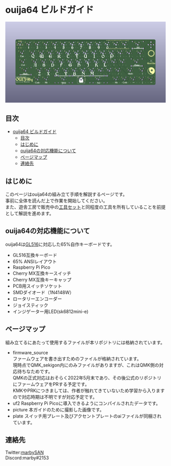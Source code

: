 # ouija64 ビルドガイド #
![top](img/ouija64_pcb_3D.png)

## 目次 ##
- [ouija64 ビルドガイド](#ouija64-ビルドガイド)
  - [目次](#目次)
  - [はじめに](#はじめに)
  - [ouija64の対応機能について](#ouija64の対応機能について)
  - [ページマップ](#ページマップ)
  - [連絡先](#連絡先)

## はじめに ##
このページはouija64の組み立て手順を解説するページです。  
事前に全体を読んだ上で作業を開始してください。  
また、遊舎工房で販売中の[工具セット](https://shop.yushakobo.jp/collections/accessory/products/a9900to)と同程度の工具を所有していることを前提として解説を進めます。  

## ouija64の対応機能について ##
ouija64は[GL516](https://salicylic-acid3.hatenablog.com/entry/gl516-introduction)に対応した65%自作キーボードです。  

- GL516互換キーボード  
- 65% ANSIレイアウト  
- Raspberry Pi Pico  
- Cherry MX互換キースイッチ  
- Cherry MX互換キーキャップ  
- PCB用スイッチソケット  
- SMDダイオード（1N4148W）  
- ロータリーエンコーダー  
- ジョイスティック  
- インジゲーター用LED(sk6812mini-e)  

## ページマップ ##
組み立てるにあたって使用するファイルが本リポジトリには格納されています。  

- firmware_source  
    ファームウェアを書き出すためのファイルが格納されています。  
    現時点でQMK_sekigon内にのみファイルがありますが、これはQMK側の対応待ちなためです。  
    QMKの正式対応はおそらく2022年5月末であり、その後公式のリポジトリにファームウェアをPRする予定です。  
    KMKやPRKにつきましては、作者が触れてきていないため学習から入りますので対応時期は不明ですが対応予定です。
- uf2
    Raspberry Pi Picoに導入できるようにコンパイルされたデータです。  
- picture
    本ガイドのために撮影した画像です。  
- plate
    スイッチ用プレート及びアクセントプレートのaiファイルが同梱されています。  

## 連絡先 ##
Twitter:[marbySAN](https://twitter.com/marbySAN)  
Discord:marby#2153  
